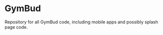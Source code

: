 GymBud
=======

Repository for all GymBud code, including mobile apps and possibly splash page code.

